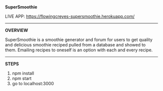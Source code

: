 **SuperSmoothie**

LIVE APP: https://flowingcreyes-supersmoothie.herokuapp.com/

---
**OVERVIEW**

SuperSmoothie is a smoothie generator and forum for users to get quality and delicious smoothie reciped pulled from a database and showed to them. Emailing recipes to oneself is an option with each and every recipe.

---
**STEPS**

1. npm install
2. npm start
3. go to localhost:3000
